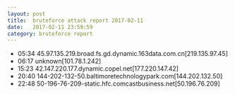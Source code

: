 ```yaml
---
layout: post
title:  bruteforce attack report 2017-02-11
date:   2017-02-11 23:59:59
category: bruteforce report
---
```


* 05:34 45.97.135.219.broad.fs.gd.dynamic.163data.com.cn[219.135.97.45]
* 06:17 unknown[101.78.1.242]
* 15:23 42.147.220.177.dynamic.copel.net[177.220.147.42]
* 20:40 144-202-132-50.baltimoretechnologypark.com[144.202.132.50]
* 22:48 50-196-76-209-static.hfc.comcastbusiness.net[50.196.76.209]
